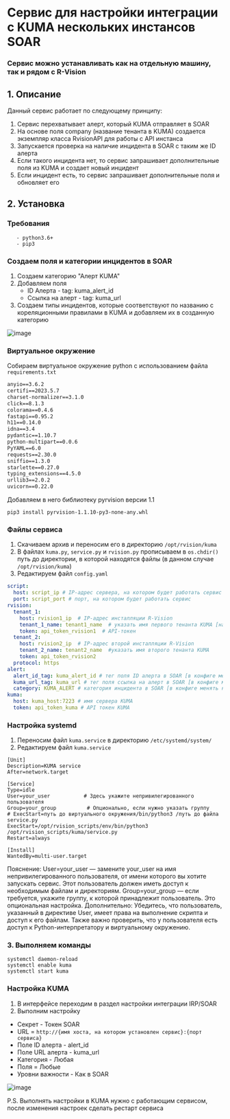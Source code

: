 # Сервис для настройки интеграции с KUMA нескольких инстансов SOAR

### Сервис можно устанавливать как на отдельную машину, так и рядом с R-Vision

## 1. Описание
Данный сервис работает по следующему принципу:
1. Сервис перехватывает алерт, который KUMA отправляет в SOAR
2. На основе поля company (название тенанта в KUMA) создается экземпляр класса RvisionAPI для работы с API инстансa
3. Запускается проверка на наличие инцидента в SOAR с таким же ID алерта
4. Если такого инцидента нет, то сервис запрашивает дополнительные поля из KUMA и создает новый инцидент
5. Если инцидент есть, то сервис запрашивает дополнительные поля и обновляет его

## 2. Установка
  ### Требования
       - python3.6+
       - pip3

### Создаем поля и категории инцидентов в SOAR

1. Создаем категорию "Алерт KUMA"
2. Добавляем поля
   * ID Алерта - tag: kuma_alert_id
   * Ссылка на алерт - tag: kuma_url
3. Создаем типы инцидентов, которые соответствуют по названию с кореляционными правилами в KUMA и добавляем их в созданную категорию

![image](https://github.com/user-attachments/assets/f1286e67-875b-4990-9032-7873a0c7a1a0)

### Виртуальное окружение
Собираем виртуальное окружение python с использованием файла `requirements.txt`
```requirements.txt
anyio==3.6.2
certifi==2023.5.7
charset-normalizer==3.1.0
click==8.1.3
colorama==0.4.6
fastapi==0.95.2
h11==0.14.0
idna==3.4
pydantic==1.10.7
python-multipart==0.0.6
PyYAML==6.0
requests==2.30.0
sniffio==1.3.0
starlette==0.27.0
typing_extensions==4.5.0
urllib3==2.0.2
uvicorn==0.22.0
```

Добавляем в него библиотеку pyrvision версии 1.1

    pip3 install pyrvision-1.1.10-py3-none-any.whl

### Файлы сервиса
1. Скачиваем архив и переносим его в директорию `/opt/rvision/kuma`
2. В файлах `kuma.py`, `service.py` и `rvision.py` прописываем в `os.chdir()` путь до директории, в которой находятся файлы (в данном случае `/opt/rvision/kuma`)
3. Редактируем файл `config.yaml`
```yaml
script:
  host: script_ip # IP-адрес сервера, на котором будет работать сервис
  port: sсript_port # порт, на котором будет работать сервис
rvision:
  tenant_1:
    host: rvision1_ip  # IP-адрес инсталляции R-Vision
    tenant_1_name: tenant1_name  # указать имя первого тенанта KUMA [название тенанта в KUMA должно совпадать с наименованием организации в R-Vision]
    token: api_token_rvision1  # API-токен
  tenant_2:
    host: rvision2_ip  # IP-адрес второй инсталляции R-Vision
    tenant_2_name: tenant2_name  #указать имя второго тенанта KUMA
    token: api_token_rvision2
  protocol: https
alert:
  alert_id_tag: kuma_alert_id # тег поля ID алерта в SOAR [в конфиге менять не нужно]
  kuma_url_tag: kuma_url # тег поля ссылка на алерт в SOAR [в конфиге менять не нужно]
  category: KUMA_ALERT # категория инцидента в SOAR [в конфиге менять не нужно]
kuma:
  host: kuma_host:7223 # имя сервера KUMA
  token: api_token_kuma # API токен KUMA
```

### Настройка systemd
1. Переносим файл `kuma.service` в директорию `/etc/systemd/system/`
2. Редактируем файл `kuma.service`
```unit file (systemd)
[Unit]
Description=KUMA service
After=network.target

[Service]
Type=idle
User=your_user           # Здесь укажите непривилегированного пользователя
Group=your_group          # Опционально, если нужно указать группу
# ExecStart=путь до виртуального окружения/bin/python3 /путь до файла service.py
ExecStart=/opt/rvision_scripts/env/bin/python3 /opt/rvision_scripts/kuma/service.py
Restart=always

[Install]
WantedBy=multi-user.target

```
Пояснение:
User=your_user — замените your_user на имя непривилегированного пользователя, от имени которого вы хотите запускать сервис. Этот пользователь должен иметь доступ к необходимым файлам и директориям.
Group=your_group — если требуется, укажите группу, к которой принадлежит пользователь. Это опциональная настройка.
Дополнительно:
Убедитесь, что пользователь, указанный в директиве User, имеет права на выполнение скрипта и доступ к его файлам.
Также важно проверить, что у пользователя есть доступ к Python-интерпретатору и виртуальному окружению.


### 3. Выполняем команды
```shell
systemctl daemon-reload
systemctl enable kuma
systemctl start kuma
```

### Настройка KUMA
1. В интерфейсе переходим в раздел настройки интеграции IRP/SOAR
2. Выполним настройку
* Секрет - Токен SOAR
* URL = `http://{имя хоста, на котором установлен сервис}:{порт сервиса}`
* Поле ID алерта - alert_id
* Поле URL алерта - kuma_url
* Категория - Любая
* Поля = Любые
* Уровни важности - Как в SOAR

![image](https://github.com/user-attachments/assets/36b95fbf-5fd7-4c4b-92a0-9229c2a507c9)


P.S. Выполнять настройки в KUMA нужно с работающим сервисом, после изменения настроек сделать рестарт сервиса
